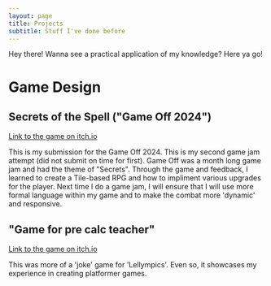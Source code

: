```yaml
---
layout: page
title: Projects
subtitle: Stuff I've done before
---
```


Hey there! Wanna see a practical application of my knowledge? Here ya go!

# Game Design

## Secrets of the Spell ("Game Off 2024")

[Link to the game on itch.io](https://nerdypro.itch.io/secrets-of-the-spell)

This is my submission for the Game Off 2024. This is my second game jam attempt (did not submit on time for first). Game Off was a month long game jam and had the theme of "Secrets". Through the game and feedback, I learned to create a Tile-based RPG and how to impliment various upgrades for the player. Next time I do a game jam, I will ensure that I will use more formal language within my game and to make the combat more 'dynamic' and responsive.

## "Game for pre calc teacher"

[Link to the game on itch.io](https://nerdypro.itch.io/game-for-math-teacher)

This was more of a 'joke' game for 'Lellympics'. Even so, it showcases my experience in creating platformer games.
